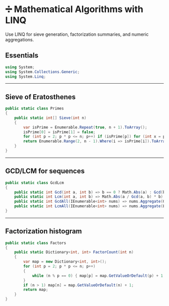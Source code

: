 # ➗ Mathematical Algorithms with LINQ

Use LINQ for sieve generation, factorization summaries, and numeric aggregations.

## Essentials
```csharp
using System;
using System.Collections.Generic;
using System.Linq;
```

---

## Sieve of Eratosthenes
```csharp
public static class Primes
{
    public static int[] Sieve(int n)
    {
        var isPrime = Enumerable.Repeat(true, n + 1).ToArray();
        isPrime[0] = isPrime[1] = false;
        for (int p = 2; p * p <= n; p++) if (isPrime[p]) for (int x = p * p; x <= n; x += p) isPrime[x] = false;
        return Enumerable.Range(2, n - 1).Where(i => isPrime[i]).ToArray();
    }
}
```

---

## GCD/LCM for sequences
```csharp
public static class GcdLcm
{
    public static int Gcd(int a, int b) => b == 0 ? Math.Abs(a) : Gcd(b, a % b);
    public static int Lcm(int a, int b) => Math.Abs(a / Gcd(a, b) * b);
    public static int GcdAll(IEnumerable<int> nums) => nums.Aggregate(Gcd);
    public static int LcmAll(IEnumerable<int> nums) => nums.Aggregate(Lcm);
}
```

---

## Factorization histogram
```csharp
public static class Factors
{
    public static Dictionary<int, int> FactorCount(int n)
    {
        var map = new Dictionary<int, int>();
        for (int p = 2; p * p <= n; p++)
        {
            while (n % p == 0) { map[p] = map.GetValueOrDefault(p) + 1; n /= p; }
        }
        if (n > 1) map[n] = map.GetValueOrDefault(n) + 1;
        return map;
    }
}
```
